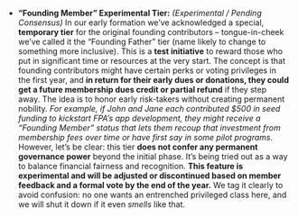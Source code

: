 - **“Founding Member” Experimental Tier:** _(Experimental / Pending Consensus)_ In our early formation we’ve acknowledged a special, **temporary tier** for the original founding contributors – tongue-in-cheek we’ve called it the “Founding Father” tier (name likely to change to something more inclusive). This is a **test initiative** to reward those who put in significant time or resources at the very start. The concept is that founding contributors might have certain perks or voting privileges in the first year, and **in return for their early dues or donations, they could get a future membership dues credit or partial refund** if they step away. The idea is to honor early risk-takers without creating permanent nobility. _For example, if John and Jane each contributed $500 in seed funding to kickstart FPA’s app development, they might receive a “Founding Member” status that lets them recoup that investment from membership fees over time or have first say in some pilot programs._ However, let’s be clear: this tier **does not confer any permanent governance power** beyond the initial phase. It’s being tried out as a way to balance financial fairness and recognition. **This feature is experimental and will be adjusted or discontinued based on member feedback and a formal vote by the end of the year.** We tag it clearly to avoid confusion: no one wants an entrenched privileged class here, and we will shut it down if it even _smells_ like that.